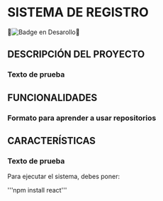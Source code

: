 <h1>SISTEMA DE REGISTRO</h1>

:construction:![Badge en Desarollo](https://img.shields.io/badge/STATUS-EN%20DESAROLLO-orange):construction:

<h2>DESCRIPCIÓN DEL PROYECTO</h2>
<h3>Texto de prueba</h3>

<h2>FUNCIONALIDADES</h2>
<H3>Formato para aprender a usar repositorios</H3>

<h2>CARACTERÍSTICAS</h2>
<h3>Texto de prueba</h3>

Para ejecutar el sistema, debes poner:

'''npm install react'''
